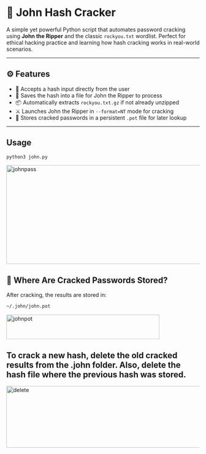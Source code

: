 # 🔐 John Hash Cracker

A simple yet powerful Python script that automates password cracking using **John the Ripper** and the classic `rockyou.txt` wordlist. Perfect for ethical hacking practice and learning how hash cracking works in real-world scenarios.

---

## ⚙️ Features

- 🔑 Accepts a hash input directly from the user
- 📄 Saves the hash into a file for John the Ripper to process
- 📦 Automatically extracts `rockyou.txt.gz` if not already unzipped
- ⚔️ Launches John the Ripper in `--format=NT` mode for cracking
- 🧠 Stores cracked passwords in a persistent `.pot` file for later lookup

---
## Usage

```bash
python3 john.py
```
<img width="649" height="258" alt="johnpass" src="https://github.com/user-attachments/assets/50877745-9e4d-46d5-b11a-28dfe65ed7c0" />

## 📂 Where Are Cracked Passwords Stored?

After cracking, the results are stored in:

```bash
~/.john/john.pot
```
<img width="399" height="64" alt="johnpot" src="https://github.com/user-attachments/assets/d6c53b6d-a0fc-4af4-aad5-a5c6ebff639f" />

## To crack a new hash, delete the old cracked results from the .john folder. Also, delete the hash file where the previous hash was stored.

<img width="555" height="161" alt="delete" src="https://github.com/user-attachments/assets/4199168a-1f25-4208-9edc-949b15a91525" />
